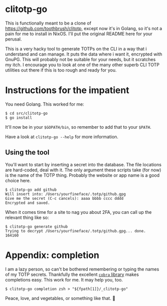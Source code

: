 # clitotp-go

This is functionally meant to be a clone of
https://github.com/toothbrush/clitotp, except now it's in Golang, so
it's not a pain for me to install in NixOS.  I'll put the original
README here for your perusal.

This is a very hacky tool to generate TOTPs on the CLI in a way that
i understand and can manage.  It puts the data where i want it,
encrypted with GnuPG.  This will probably not be suitable for your
needs, but it scratches my itch.  I encourage you to look at one of
the many other superb CLI TOTP utilities out there if this is too
rough and ready for you.

# Instructions for the impatient

You need Golang.  This worked for me:

```ShellSession
$ cd src/clitotp-go
$ go install
```

It'll now be in your `$GOPATH/bin`, so remember to add that to your
`$PATH`.

Have a look at `clitotp-go --help` for more information.

## Using the tool

You'll want to start by inserting a secret into the database.  The
file locations are hard-coded, deal with it.  The only argument these
scripts take (for now) is the name of the TOTP thing.  Probably the
website or app name is a good choice here.

```ShellSession
$ clitotp-go add github
Will insert into: /Users/yourfineface/.totp/github.gpg
Give me the secret (C-c cancels): aaaa bbbb cccc dddd
Encrypted and saved.
```

When it comes time for a site to nag you about 2FA, you can call up
the relevant thing like so:

```ShellSession
$ clitotp-go generate github
Trying to decrypt /Users/yourfineface/.totp/github.gpg... done.
164160
```

# Appendix: completion

I am a lazy person, so can't be bothered remembering or typing the
names of my TOTP secrets.  Thankfully the excellent [`cobra`
library](https://github.com/spf13/cobra/) makes completions easy.
This work for me.  It may help you, too.

```ShellSession
$ clitotp-go completion zsh > "${fpath[1]}/_clitotp-go"
```

Peace, love, and vegetables, or something like that. 🌽
